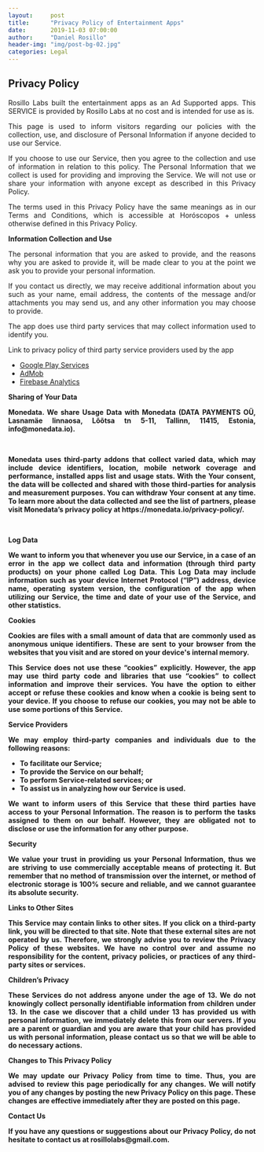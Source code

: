 ```yaml
---
layout:     post
title:      "Privacy Policy of Entertainment Apps"
date:       2019-11-03 07:00:00
author:     "Daniel Rosillo"
header-img: "img/post-bg-02.jpg"
categories: Legal
---
```

<div style="text-align: justify;">
  <body>
    <h2>Privacy Policy</h2> <p>
                    Rosillo Labs built the entertainment apps as
                    an Ad Supported apps. This SERVICE is provided by
                    Rosillo Labs at no cost and is intended for
                    use as is.
                  </p> <p>
                    This page is used to inform visitors regarding
                    our policies with the collection, use, and
                    disclosure of Personal Information if anyone decided to use
                    our Service.
                  </p> <p>
                    If you choose to use our Service, then you agree
                    to the collection and use of information in relation to this
                    policy. The Personal Information that we collect is
                    used for providing and improving the Service.
                    We will not use or share your
                    information with anyone except as described in this Privacy
                    Policy.
                  </p> <p>
                    The terms used in this Privacy Policy have the same meanings
                    as in our Terms and Conditions, which is accessible at
                    Horóscopos + unless otherwise defined in this Privacy
                    Policy.
                  </p> <p><strong>Information Collection and Use</strong></p> <p>
                   The personal information that you are asked to provide, and the reasons why you are asked to provide it, will be made clear to you at the point we ask you to provide your personal information.</p>
<p>If you contact us directly, we may receive additional information about you such as your name, email address, the contents of the message and/or attachments you may send us, and any other information you may choose to provide.
                  </p> <p>
                    The app does use third party services that may collect
                    information used to identify you.
                  </p> <div><p>
                      Link to privacy policy of third party service providers
                      used by the app
                    </p> <ul><li><a href="https://www.google.com/policies/privacy/" target="_blank">Google Play Services</a></li><li><a href="https://support.google.com/admob/answer/6128543?hl=en" target="_blank">AdMob</a></li><li><a href="https://firebase.google.com/policies/analytics" target="_blank">Firebase Analytics</a></li><!----><!----><!----><!----><!----><!----><!----><!----><!----><!----><!----></ul></div> 
                    <p><strong>Sharing of Your Data</p>

  <p>Monedata. We share Usage Data with Monedata (DATA PAYMENTS OÜ, Lasnamäe linnaosa, Lõõtsa tn 5-11, Tallinn, 11415, Estonia, info@monedata.io).</p>
<br>

  <p>  Monedata uses third-party addons that collect varied data, which may include device identifiers, location, mobile network coverage and performance, installed apps list and usage stats.
    With the Your consent, the data will be collected and shared with those third-parties for analysis and measurement purposes. You can withdraw Your consent at any time.
    To learn more about the data collected and see the list of partners, please visit Monedata’s privacy policy at https://monedata.io/privacy-policy/.</p>
<br>
                    <p><strong>Log Data</strong></p> <p>
                    We want to inform you that whenever
                    you use our Service, in a case of an error in the
                    app we collect data and information (through third
                    party products) on your phone called Log Data. This Log Data
                    may include information such as your device Internet
                    Protocol (“IP”) address, device name, operating system
                    version, the configuration of the app when utilizing
                    our Service, the time and date of your use of the
                    Service, and other statistics.
                  </p> <p><strong>Cookies</strong></p> <p>
                    Cookies are files with a small amount of data that are
                    commonly used as anonymous unique identifiers. These are
                    sent to your browser from the websites that you visit and
                    are stored on your device's internal memory.
                  </p> <p>
                    This Service does not use these “cookies” explicitly.
                    However, the app may use third party code and libraries that
                    use “cookies” to collect information and improve their
                    services. You have the option to either accept or refuse
                    these cookies and know when a cookie is being sent to your
                    device. If you choose to refuse our cookies, you may not be
                    able to use some portions of this Service.
                  </p> <p><strong>Service Providers</strong></p> <p>
                    We may employ third-party companies
                    and individuals due to the following reasons:
                  </p> <ul><li>To facilitate our Service;</li> <li>To provide the Service on our behalf;</li> <li>To perform Service-related services; or</li> <li>To assist us in analyzing how our Service is used.</li></ul> <p>
                    We want to inform users of this
                    Service that these third parties have access to your
                    Personal Information. The reason is to perform the tasks
                    assigned to them on our behalf. However, they are obligated
                    not to disclose or use the information for any other
                    purpose.
                  </p> <p><strong>Security</strong></p> <p>
                    We value your trust in providing us
                    your Personal Information, thus we are striving to use
                    commercially acceptable means of protecting it. But remember
                    that no method of transmission over the internet, or method
                    of electronic storage is 100% secure and reliable, and
                    we cannot guarantee its absolute security.
                  </p> <p><strong>Links to Other Sites</strong></p> <p>
                    This Service may contain links to other sites. If you click
                    on a third-party link, you will be directed to that site.
                    Note that these external sites are not operated by
                    us. Therefore, we strongly advise you to
                    review the Privacy Policy of these websites.
                    We have no control over and assume no
                    responsibility for the content, privacy policies, or
                    practices of any third-party sites or services.
                  </p> <p><strong>Children’s Privacy</strong></p> <p>
                    These Services do not address anyone under the age of 13.
                    We do not knowingly collect personally
                    identifiable information from children under 13. In the case
                    we discover that a child under 13 has provided
                    us with personal information,
                    we immediately delete this from our servers. If you
                    are a parent or guardian and you are aware that your child
                    has provided us with personal information, please contact
                    us so that we will be able to do
                    necessary actions.
                  </p> <p><strong>Changes to This Privacy Policy</strong></p> <p>
                    We may update our Privacy Policy from
                    time to time. Thus, you are advised to review this page
                    periodically for any changes. We will
                    notify you of any changes by posting the new Privacy Policy
                    on this page. These changes are effective immediately after
                    they are posted on this page.
                  </p> <p><strong>Contact Us</strong></p> <p>
                    If you have any questions or suggestions about
                    our Privacy Policy, do not hesitate to contact
                    us at rosillolabs@gmail.com.
                  </p>
    </body>